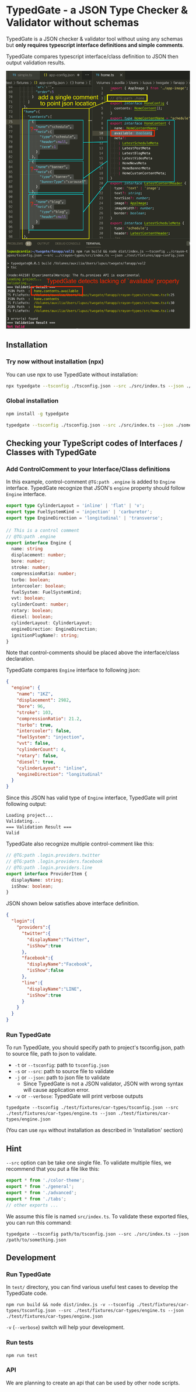 TypedGate - a JSON Type Checker & Validator without schemas
===========================================================
TypedGate is a JSON checker & validator tool without using any schemas but **only requires typescript interface definitions and simple comments**.

TypedGate compares typescript interface/class definition to JSON then output validation results.

![TypedGate Screenshot](docs/typedgate-screenshot.png)

## Installation
### Try now without installation (npx)
You can use npx to use TypedGate without installation:

```bash
npx typedgate --tsconfig ./tsconfig.json --src ./src/index.ts --json ./some-json-file.json
```

### Global installation
```bash
npm install -g typedgate
```

```bash
typedgate --tsconfig ./tsconfig.json --src ./src/index.ts --json ./some-json-file.json
```

## Checking your TypeScript codes of Interfaces / Classes with TypedGate
### Add ControlComment to your Interface/Class definitions

In this example, control-comment `@TG:path .engine` is added to `Engine` interface.
TypedGate recognize that JSON's `engine` property should follow `Engine` interface.

```typescript
export type CylinderLayout = 'inline' | 'flat' | 'v';
export type FuelSystemKind = 'injection' | 'carburetor';
export type EngineDirection = 'longitudinal' | 'transverse';

// This is a control comment
// @TG:path .engine
export interface Engine {
  name: string
  displacement: number;
  bore: number;
  stroke: number;
  compressionRatio: number;
  turbo: boolean;
  intercooler: boolean;
  fuelSystem: FuelSystemKind;
  vvt: boolean;
  cylinderCount: number;
  rotary: boolean;
  diesel: boolean;
  cylinderLayout: CylinderLayout;
  engineDirection: EngineDirection;
  ignitionPlugName?: string;
}
```

Note that control-comments should be placed above the interface/class declaration.

TypedGate compares `Engine` interface to following json:

```json
{
  "engine": {
    "name": "1KZ",
    "displacement": 2982,
    "bore": 96,
    "stroke": 103,
    "compressionRatio": 21.2,
    "turbo": true,
    "intercooler": false,
    "fuelSystem": "injection",
    "vvt": false,
    "cylinderCount": 4,
    "rotary": false,
    "diesel": true,
    "cylinderLayout": "inline",
    "engineDirection": "longitudinal"
  }
}
```

Since this JSON has valid type of `Engine` interface, TypedGate will print following output:

```
Loading project...
Validating...
=== Validation Result ===
Valid
```

TypedGate also recognize multiple control-comment like this:

```typescript
// @TG:path .login.providers.twitter
// @TG:path .login.providers.facebook
// @TG:path .login.providers.line
export interface ProviderItem {
  displayName: string;
  isShow: boolean;
}
```

JSON shown below satisfies above interface definition.

```json
{
  "login":{
    "providers":{
      "twitter":{
        "displayName":"Twitter",
        "isShow":true
      },
      "facebook":{
        "displayName":"Facebook",
        "isShow":false
      },
      "line":{
        "displayName":"LINE",
        "isShow":true
      }
    }
  }
}
```

### Run TypedGate

To run TypedGate, you should specify path to project's tsconfig.json, path to source file, path to json to validate.

- `-t` or `--tsconfig`: path to `tsconfig.json`
- `-s` or `--src`: path to source file to validate
- `-j` or `--json`: path to json file to validate
    - Since TypedGate is not a JSON validator, JSON with wrong syntax will cause application error.
- `-v` or `--verbose`: TypedGate will print verbose outputs

```
typedgate --tsconfig ./test/fixtures/car-types/tsconfig.json --src ./test/fixtures/car-types/engine.ts --json ./test/fixtures/car-types/engine.json
```

(You can use `npx` without installation as described in 'Installation' section)

## Hint
`--src` option can be take one single file. To validate multiple files, we recommend that you put a file like this:

```typescript
export * from './color-theme';
export * from './general';
export * from './advanced';
export * from './tabs';
// other exports ...
```

We assume this file is named `src/index.ts`. To validate these exported files, you can run this command:

```
typedgate --tsconfig path/to/tsconfig.json --src ./src/index.ts --json /path/to/something.json
```

## Development
### Run TypedGate
In `test/` directory, you can find various useful test cases to develop the TypedGate code.

```
npm run build && node dist/index.js -v --tsconfig ./test/fixtures/car-types/tsconfig.json --src ./test/fixtures/car-types/engine.ts --json ./test/fixtures/car-types/engine.json
```

`-v` (`--verbose`) switch will help your development.

### Run tests
```
npm run test
```

### API
We are planning to create an api that can be used by other node scripts.
